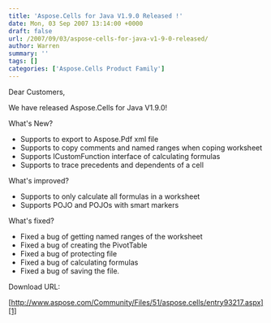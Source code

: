 ```yaml
---
title: 'Aspose.Cells for Java V1.9.0 Released !'
date: Mon, 03 Sep 2007 13:14:00 +0000
draft: false
url: /2007/09/03/aspose-cells-for-java-v1-9-0-released/
author: Warren
summary: ''
tags: []
categories: ['Aspose.Cells Product Family']
---
```


Dear Customers,

We have released Aspose.Cells for Java V1.9.0!

What's New?

*   Supports to export to Aspose.Pdf xml file
*   Supports to copy comments and named ranges when coping worksheet
*   Supports ICustomFunction interface of calculating formulas
*   Supports to trace precedents and dependents of a cell

What's improved?

*   Supports to only calculate all formulas in a worksheet
*   Supports POJO and POJOs with smart markers

What's fixed?

*   Fixed a bug of getting named ranges of the worksheet
*   Fixed a bug of creating the PivotTable
*   Fixed a bug of protecting file
*   Fixed a bug of calculating formulas
*   Fixed a bug of saving the file.

Download URL:

[http://www.aspose.com/Community/Files/51/aspose.cells/entry93217.aspx][1]




[1]: http://www.aspose.com/Community/Files/51/aspose.cells/entry93217.aspx





